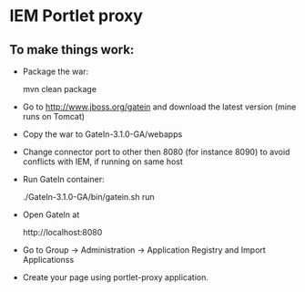 # IEM Portlet proxy

## To make things work:

* Package the war:

	mvn clean package  

* Go to http://www.jboss.org/gatein and download the latest version (mine runs on Tomcat)

* Copy the war to	GateIn-3.1.0-GA/webapps

* Change connector port to other then 8080 (for instance 8090) to avoid conflicts with IEM, if running on same host

* Run GateIn container:

	./GateIn-3.1.0-GA/bin/gatein.sh run  
	
* Open GateIn at

	http://localhost:8080  

* Go to Group -> Administration -> Application Registry and Import Applicationss  

* Create your page using portlet-proxy application.